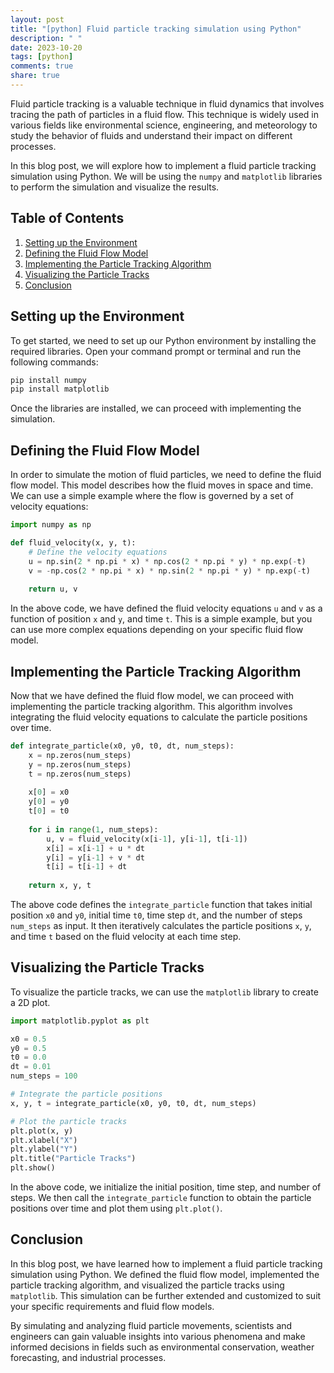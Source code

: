 ```yaml
---
layout: post
title: "[python] Fluid particle tracking simulation using Python"
description: " "
date: 2023-10-20
tags: [python]
comments: true
share: true
---
```


Fluid particle tracking is a valuable technique in fluid dynamics that involves tracing the path of particles in a fluid flow. This technique is widely used in various fields like environmental science, engineering, and meteorology to study the behavior of fluids and understand their impact on different processes.

In this blog post, we will explore how to implement a fluid particle tracking simulation using Python. We will be using the `numpy` and `matplotlib` libraries to perform the simulation and visualize the results.

## Table of Contents
1. [Setting up the Environment](#setting-up-the-environment)
2. [Defining the Fluid Flow Model](#defining-the-fluid-flow-model)
3. [Implementing the Particle Tracking Algorithm](#implementing-the-particle-tracking-algorithm)
4. [Visualizing the Particle Tracks](#visualizing-the-particle-tracks)
5. [Conclusion](#conclusion)

## Setting up the Environment

To get started, we need to set up our Python environment by installing the required libraries. Open your command prompt or terminal and run the following commands:

```python
pip install numpy
pip install matplotlib
```

Once the libraries are installed, we can proceed with implementing the simulation.

## Defining the Fluid Flow Model

In order to simulate the motion of fluid particles, we need to define the fluid flow model. This model describes how the fluid moves in space and time. We can use a simple example where the flow is governed by a set of velocity equations:

```python
import numpy as np

def fluid_velocity(x, y, t):
    # Define the velocity equations
    u = np.sin(2 * np.pi * x) * np.cos(2 * np.pi * y) * np.exp(-t)
    v = -np.cos(2 * np.pi * x) * np.sin(2 * np.pi * y) * np.exp(-t)
    
    return u, v
```

In the above code, we have defined the fluid velocity equations `u` and `v` as a function of position `x` and `y`, and time `t`. This is a simple example, but you can use more complex equations depending on your specific fluid flow model.

## Implementing the Particle Tracking Algorithm

Now that we have defined the fluid flow model, we can proceed with implementing the particle tracking algorithm. This algorithm involves integrating the fluid velocity equations to calculate the particle positions over time.

```python
def integrate_particle(x0, y0, t0, dt, num_steps):
    x = np.zeros(num_steps)
    y = np.zeros(num_steps)
    t = np.zeros(num_steps)
    
    x[0] = x0
    y[0] = y0
    t[0] = t0
    
    for i in range(1, num_steps):
        u, v = fluid_velocity(x[i-1], y[i-1], t[i-1])
        x[i] = x[i-1] + u * dt
        y[i] = y[i-1] + v * dt
        t[i] = t[i-1] + dt
    
    return x, y, t
```

The above code defines the `integrate_particle` function that takes initial position `x0` and `y0`, initial time `t0`, time step `dt`, and the number of steps `num_steps` as input. It then iteratively calculates the particle positions `x`, `y`, and time `t` based on the fluid velocity at each time step.

## Visualizing the Particle Tracks

To visualize the particle tracks, we can use the `matplotlib` library to create a 2D plot.

```python
import matplotlib.pyplot as plt

x0 = 0.5
y0 = 0.5
t0 = 0.0
dt = 0.01
num_steps = 100

# Integrate the particle positions
x, y, t = integrate_particle(x0, y0, t0, dt, num_steps)

# Plot the particle tracks
plt.plot(x, y)
plt.xlabel("X")
plt.ylabel("Y")
plt.title("Particle Tracks")
plt.show()
```

In the above code, we initialize the initial position, time step, and number of steps. We then call the `integrate_particle` function to obtain the particle positions over time and plot them using `plt.plot()`.

## Conclusion

In this blog post, we have learned how to implement a fluid particle tracking simulation using Python. We defined the fluid flow model, implemented the particle tracking algorithm, and visualized the particle tracks using `matplotlib`. This simulation can be further extended and customized to suit your specific requirements and fluid flow models.

By simulating and analyzing fluid particle movements, scientists and engineers can gain valuable insights into various phenomena and make informed decisions in fields such as environmental conservation, weather forecasting, and industrial processes.